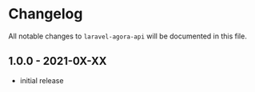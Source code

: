 # Changelog

All notable changes to `laravel-agora-api` will be documented in this file.

## 1.0.0 - 2021-0X-XX

- initial release

